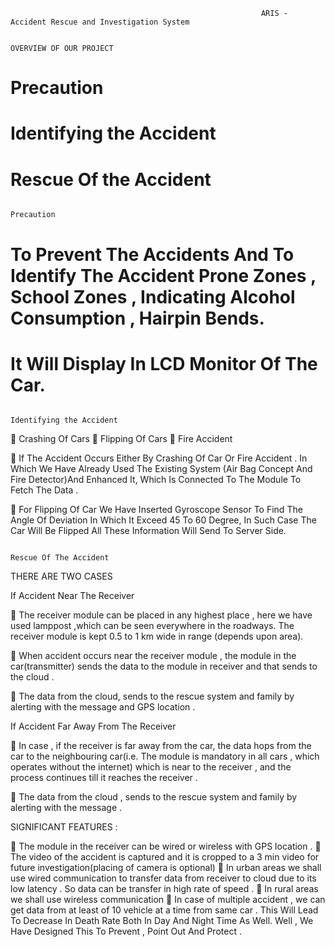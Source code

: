                                                             ARIS - Accident Rescue and Investigation System

                                                                      OVERVIEW OF OUR PROJECT
                                  
#	Precaution 
#	Identifying the Accident 
#	Rescue Of the Accident 

                                                                            Precaution

#	To Prevent The Accidents And To Identify The Accident Prone Zones , School Zones , Indicating Alcohol Consumption , Hairpin Bends.

#	It Will Display In LCD Monitor Of The Car.

                                                                       Identifying the Accident

	Crashing Of Cars
	Flipping Of Cars
	Fire Accident

	If The Accident Occurs Either By Crashing Of Car Or Fire Accident . In Which We Have Already Used The Existing System (Air Bag Concept And Fire Detector)And Enhanced It, Which Is Connected To The Module To Fetch The Data . 

	For Flipping Of Car We Have Inserted Gyroscope Sensor To Find The Angle Of Deviation In Which It Exceed 45 To 60 Degree, In Such Case The Car Will Be Flipped All These Information Will Send To Server Side.

                                                                       Rescue Of The Accident
                                                                       
THERE ARE TWO CASES 

 If Accident Near The Receiver 
 
	 The receiver module  can be  placed in any highest place , here we have used lamppost ,which can be seen everywhere in the roadways.  The receiver module is kept 0.5 to 1 km wide in range (depends upon area). 

	When accident occurs near the receiver module , the module in the car(transmitter) sends the data to the module in receiver and that sends to the cloud .

	 The data from the cloud, sends to the rescue system and family by alerting with the message and GPS location .

 If Accident Far Away From The Receiver
 
	In case , if the receiver is far away from the car, the data hops from  the car to the  neighbouring car(i.e. The module is mandatory in all cars , which operates without the internet) which is near to the receiver , and the process continues till it reaches the receiver .

	The data from the cloud , sends to the rescue system and family by alerting with the message . 





SIGNIFICANT FEATURES :

	The module in the receiver can be wired or wireless with GPS location .
	The video of the accident is captured and  it is cropped to a 3 min video for future investigation(placing of camera is optional)
	In urban areas we shall use wired communication to transfer data from receiver to cloud due to its low latency . So data can be transfer in high rate of speed .
	In rural areas we shall use wireless communication 
	In case of multiple accident , we can get data from at least of 10 vehicle at a time from same car . 
This Will Lead To Decrease In Death Rate Both In Day And Night Time As Well.  Well , We Have Designed This To Prevent , Point Out And  Protect .

